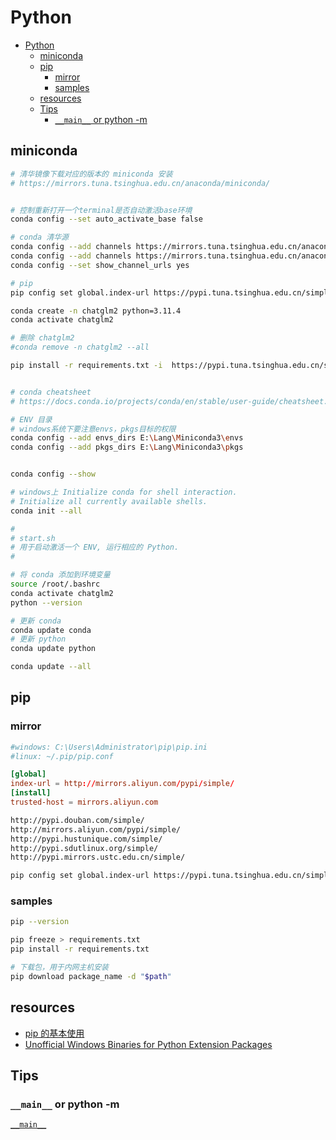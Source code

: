 # Python

- [Python](#python)
  - [miniconda](#miniconda)
  - [pip](#pip)
    - [mirror](#mirror)
    - [samples](#samples)
  - [resources](#resources)
  - [Tips](#tips)
    - [`__main__` or python -m](#__main__-or-python--m)

## miniconda

```bash
# 清华镜像下载对应的版本的 miniconda 安装
# https://mirrors.tuna.tsinghua.edu.cn/anaconda/miniconda/


# 控制重新打开一个terminal是否自动激活base环境
conda config --set auto_activate_base false

# conda 清华源
conda config --add channels https://mirrors.tuna.tsinghua.edu.cn/anaconda/pkgs/free/
conda config --add channels https://mirrors.tuna.tsinghua.edu.cn/anaconda/pkgs/main/
conda config --set show_channel_urls yes

# pip
pip config set global.index-url https://pypi.tuna.tsinghua.edu.cn/simple

conda create -n chatglm2 python=3.11.4
conda activate chatglm2

# 删除 chatglm2
#conda remove -n chatglm2 --all

pip install -r requirements.txt -i  https://pypi.tuna.tsinghua.edu.cn/simple


# conda cheatsheet
# https://docs.conda.io/projects/conda/en/stable/user-guide/cheatsheet.html
```

```bash
# ENV 目录
# windows系统下要注意envs，pkgs目标的权限
conda config --add envs_dirs E:\Lang\Miniconda3\envs
conda config --add pkgs_dirs E:\Lang\Miniconda3\pkgs


conda config --show
```

```bash
# windows上 Initialize conda for shell interaction.
# Initialize all currently available shells.
conda init --all
```

```bash
#
# start.sh
# 用于启动激活一个 ENV, 运行相应的 Python.
#

# 将 conda 添加到环境变量
source /root/.bashrc
conda activate chatglm2
python --version
```

```bash
# 更新 conda
conda update conda
# 更新 python
conda update python

conda update --all
```

## pip

### mirror

```bash
#windows: C:\Users\Administrator\pip\pip.ini
#linux: ~/.pip/pip.conf
```

```conf
[global]
index-url = http://mirrors.aliyun.com/pypi/simple/
[install]
trusted-host = mirrors.aliyun.com
```

```txt
http://pypi.douban.com/simple/
http://mirrors.aliyun.com/pypi/simple/
http://pypi.hustunique.com/simple/
http://pypi.sdutlinux.org/simple/
http://pypi.mirrors.ustc.edu.cn/simple/
```

```bash
pip config set global.index-url https://pypi.tuna.tsinghua.edu.cn/simple
```

### samples

```bash
pip --version

pip freeze > requirements.txt
pip install -r requirements.txt

# 下载包，用于内网主机安装
pip download package_name -d "$path"
```

## resources

- [pip 的基本使用 ](https://www.cnblogs.com/hls-code/p/15239654.html)
- [Unofficial Windows Binaries for Python Extension Packages](https://www.lfd.uci.edu/~gohlke/pythonlibs/)

## Tips

### `__main__` or python -m

[`__main__`](https://docs.python.org/3/library/__main__.html)
